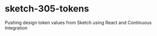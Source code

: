 # sketch-305-tokens
Pushing design token values from Sketch using React and Continuous Integration 
